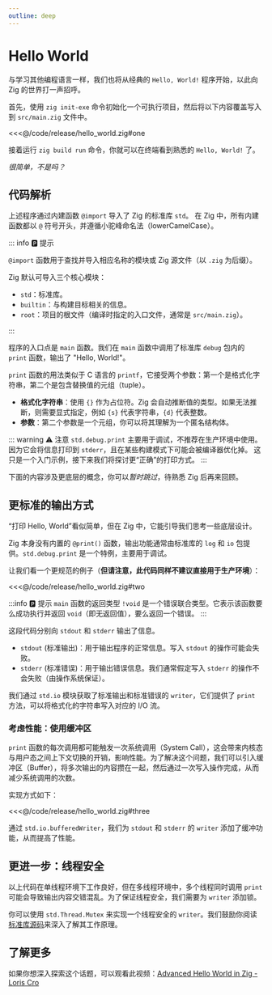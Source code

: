 ```yaml
---
outline: deep
---
```


# Hello World

与学习其他编程语言一样，我们也将从经典的 `Hello, World!` 程序开始，以此向 Zig 的世界打一声招呼。

首先，使用 `zig init-exe` 命令初始化一个可执行项目，然后将以下内容覆盖写入到 `src/main.zig` 文件中。

<!-- 引入代码片段 -->
<!-- 具体说明见：https://vitepress.dev/zh/guide/markdown#import-code-snippets -->

<<<@/code/release/hello_world.zig#one

接着运行 `zig build run` 命令，你就可以在终端看到熟悉的 `Hello, World!` 了。

_很简单，不是吗？_

## 代码解析

上述程序通过内建函数 `@import` 导入了 Zig 的标准库 `std`。
在 Zig 中，所有内建函数都以 `@` 符号开头，并遵循小驼峰命名法（lowerCamelCase）。

::: info 🅿️ 提示

`@import` 函数用于查找并导入相应名称的模块或 Zig 源文件（以 `.zig` 为后缀）。

Zig 默认可导入三个核心模块：

- `std`：标准库。
- `builtin`：与构建目标相关的信息。
- `root`：项目的根文件（编译时指定的入口文件，通常是 `src/main.zig`）。

:::

程序的入口点是 `main` 函数。我们在 `main` 函数中调用了标准库 `debug` 包内的 `print` 函数，输出了 "Hello, World!"。

`print` 函数的用法类似于 C 语言的 `printf`，它接受两个参数：第一个是格式化字符串，第二个是包含替换值的元组（tuple）。

- **格式化字符串**：使用 `{}` 作为占位符。Zig 会自动推断值的类型。如果无法推断，则需要显式指定，例如 `{s}` 代表字符串，`{d}` 代表整数。
- **参数**：第二个参数是一个元组，你可以将其理解为一个匿名结构体。

::: warning ⚠️ 注意
`std.debug.print` 主要用于调试，不推荐在生产环境中使用。因为它会将信息打印到 `stderr`，且在某些构建模式下可能会被编译器优化掉。
这只是一个入门示例，接下来我们将探讨更“正确”的打印方式。
:::

下面的内容涉及更底层的概念，你可以*暂时跳过*，待熟悉 Zig 后再来回顾。

## 更标准的输出方式

“打印 Hello, World”看似简单，但在 Zig 中，它能引导我们思考一些底层设计。

Zig 本身没有内置的 `@print()` 函数，输出功能通常由标准库的 `log` 和 `io` 包提供。`std.debug.print` 是一个特例，主要用于调试。

让我们看一个更规范的例子（**但请注意，此代码同样不建议直接用于生产环境**）：

<<<@/code/release/hello_world.zig#two

:::info 🅿️ 提示
`main` 函数的返回类型 `!void` 是一个错误联合类型。它表示该函数要么成功执行并返回 `void`（即无返回值），要么返回一个错误。
:::

这段代码分别向 `stdout` 和 `stderr` 输出了信息。

- `stdout` (标准输出)：用于输出程序的正常信息。写入 `stdout` 的操作可能会失败。
- `stderr` (标准错误)：用于输出错误信息。我们通常假定写入 `stderr` 的操作不会失败（由操作系统保证）。

我们通过 `std.io` 模块获取了标准输出和标准错误的 `writer`，它们提供了 `print` 方法，可以将格式化的字符串写入对应的 I/O 流。

### 考虑性能：使用缓冲区

`print` 函数的每次调用都可能触发一次系统调用（System Call），这会带来内核态与用户态之间上下文切换的开销，影响性能。为了解决这个问题，我们可以引入缓冲区（Buffer），将多次输出的内容攒在一起，然后通过一次写入操作完成，从而减少系统调用的次数。

实现方式如下：

<<<@/code/release/hello_world.zig#three

通过 `std.io.bufferedWriter`，我们为 `stdout` 和 `stderr` 的 `writer` 添加了缓冲功能，从而提高了性能。

## 更进一步：线程安全

以上代码在单线程环境下工作良好，但在多线程环境中，多个线程同时调用 `print` 可能会导致输出内容交错混乱。为了保证线程安全，我们需要为 `writer` 添加锁。

你可以使用 `std.Thread.Mutex` 来实现一个线程安全的 `writer`。我们鼓励你阅读[标准库源码](https://ziglang.org/documentation/master/std/#std.Thread.Mutex)来深入了解其工作原理。

## 了解更多

如果你想深入探索这个话题，可以观看此视频：[Advanced Hello World in Zig - Loris Cro](https://youtu.be/iZFXAN8kpPo?si=WNpp3t42LPp1TkFI)
